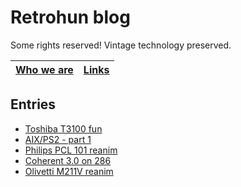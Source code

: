 # Retrohun blog

Some rights reserved! Vintage technology preserved.

[Who we are](whoweare) | [Links](links)
--- | ---

## Entries

- [Toshiba T3100 fun](dt/toshibat3100fun)
- [AIX/PS2 - part 1](dt/aixps2part1)
- [Philips PCL 101 reanim](dt/philipspcl101reanim)
- [Coherent 3.0 on 286](dt/coherent30on286)
- [Olivetti M211V reanim](dt/olivettim211vreanim)
